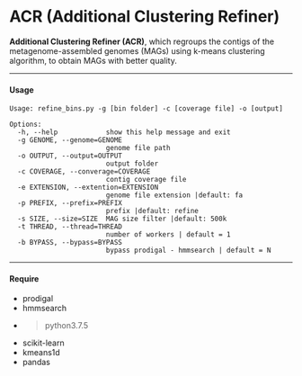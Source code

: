 # ACR (Additional Clustering Refiner)

__Additional Clustering Refiner (ACR)__, which regroups the contigs of the metagenome-assembled genomes (MAGs) using k-means clustering algorithm, to obtain MAGs with better quality. 

----
#### __Usage__
```
Usage: refine_bins.py -g [bin folder] -c [coverage file] -o [output]

Options:
  -h, --help            show this help message and exit
  -g GENOME, --genome=GENOME
                        genome file path
  -o OUTPUT, --output=OUTPUT
                        output folder
  -c COVERAGE, --converage=COVERAGE
                        contig coverage file
  -e EXTENSION, --extention=EXTENSION
                        genome file extension |default: fa
  -p PREFIX, --prefix=PREFIX
                        prefix |default: refine
  -s SIZE, --size=SIZE  MAG size filter |default: 500k
  -t THREAD, --thread=THREAD
                        number of workers | default = 1
  -b BYPASS, --bypass=BYPASS
                        bypass prodigal - hmmsearch | default = N
```

----
#### __Require__
- prodigal
- hmmsearch
- > python3.7.5
- scikit-learn
- kmeans1d
- pandas
